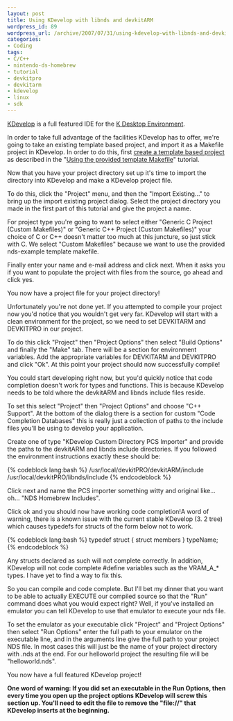 ```yaml
--- 
layout: post
title: Using KDevelop with libnds and devkitARM
wordpress_id: 89
wordpress_url: /archive/2007/07/31/using-kdevelop-with-libnds-and-devkitarm/
categories: 
- Coding
tags: 
- C/C++
- nintendo-ds-homebrew
- tutorial
- devkitpro
- devkitarm
- kdevelop
- linux
- sdk
---
```


[KDevelop](http://www.kdevelop.org/ "The official KDevelop website.") is a full featured IDE for the [K Desktop Environment](http://www.kde.org/ "The official K Desktop Environment website."). 

In order to take full advantage of the facilities KDevelop has to offer, we're going to take an existing template based project, and import it as a Makefile project in KDevelop. In order to do this, first [create a template based project](/archive/2007/07/30/using-the-libnds-example-template-makefiles/ "Instructions on setting up a template based project.") as described in the "[Using the provided template Makefile](/archive/2007/07/30/using-the-libnds-example-template-makefiles/ "Using the provided Makefile based templates.")" tutorial. 

Now that you have your project directory set up it's time to import the directory into KDevelop and make a KDevelop project file. 

To do this, click the "Project" menu, and then the "Import Existing..." to bring up the import existing project dialog. Select the project directory you made in the first part of this tutorial and give the project a name. 

For project type you're going to want to select either "Generic C Project (Custom Makefiles)" or "Generic C++ Project (Custom Makefiles)" your choice of C or C++ doesn't matter too much at this juncture, so just stick with C. We select "Custom Makefiles" because we want to use the provided nds-example template makefile. 

Finally enter your name and e-mail address and click next. When it asks you if you want to populate the project with files from the source, go ahead and click yes. 

You now have a project file for your project directory!

Unfortunately you're not done yet. If you attempted to compile your project now you'd notice that you wouldn't get very far. KDevelop will start with a clean environment for the project, so we need to set DEVKITARM and DEVKITPRO in our project. 

To do this click "Project" then "Project Options" then select "Build Options" and finally the "Make" tab. There will be a section for environment variables. Add the appropriate variables for DEVKITARM and DEVKITPRO and click "Ok". At this point your project should now successfully compile!

You could start developing right now, but you'd quickly notice that code completion doesn't work for types and functions. This is because KDevelop needs to be told where the devkitARM and libnds include files reside. 

To set this select "Project" then "Project Options" and choose "C++ Support". At the bottom of the dialog there is a section for custom "Code Completion Databases" this is really just a collection of paths to the include files you'll be using to develop your application. 

Create one of type "KDevelop Custom Directory PCS Importer" and provide the paths to the devkitARM and libnds include directories. If you followed the environment instructions exactly these should be:

{% codeblock lang:bash %}
    /usr/local/devkitPRO/devkitARM/include
    /usr/local/devkitPRO/libnds/include
{% endcodeblock %}

Click next and name the PCS importer something witty and original like... oh... "NDS Homebrew Includes". 

Click ok and you should now have working code completion!A word of warning, there is a known issue with the current stable KDevelop (3. 2 tree) which causes typedefs for structs of the form below not to work.

{% codeblock lang:bash %}
    typedef struct {
        struct members
    } typeName;
{% endcodeblock %}

Any structs declared as such will not complete correctly. In addition, KDevelop will not code complete #define variables such as the VRAM_A_* types. I have yet to find a way to fix this. 

So you can compile and code complete. But I'll bet my dinner that you want to be able to actually EXECUTE our compiled source so that the "Run" command does what you would expect right? Well, if you've installed an emulator you can tell KDevelop to use that emulator to execute your nds file. 

To set the emulator as your executable click "Project" and "Project Options" then select "Run Options" enter the full path to your emulator on the executable line, and in the arguments line give the full path to your project NDS file. In most cases this will just be the name of your project directory with .nds at the end. For our helloworld project the resulting file will be "helloworld.nds". 

You now have a full featured KDevelop project!

**One word of warning: If you did set an executable in the Run Options, then every time you open up the project options KDevelop will screw this section up. You'll need to edit the file to remove the "file://" that KDevelop inserts at the beginning.**
